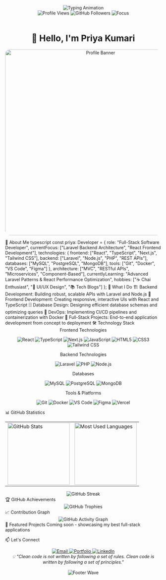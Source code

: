 <div align="center"> <img src="https://readme-typing-svg.herokuapp.com/?font=Inter&weight=600&size=28&duration=3000&pause=1000&color=6366F1&center=true&vCenter=true&width=800&lines=Full-Stack+Software+Developer;Laravel+%7C+React+%7C+TypeScript;Crafting+Scalable+Digital+Solutions" alt="Typing Animation" /> </div> <div align="center"> <img src="https://komarev.com/ghpvc/?username=priyakumari1209&label=Profile%20Views&color=6366F1&style=flat-square" alt="Profile Views" /> <img src="https://img.shields.io/github/followers/priyakumari1209?label=Followers&color=6366F1&style=flat-square" alt="GitHub Followers" /> <img src="https://img.shields.io/badge/Focus-Full--Stack%20Development-6366F1?style=flat-square" alt="Focus" /> </div> <br> <h1 align="center">👋 Hello, I'm Priya Kumari</h1> <p align="center"> <img src="https://github.com/user-attachments/assets/a96549fe-8966-472e-b952-616f3a6bcf63" alt="Profile Banner" width="600" style="border-radius: 15px;" /> </p>
🚀 About Me
typescript
const priya: Developer = {
  role: "Full-Stack Software Developer",
  currentFocus: ["Laravel Backend Architecture", "React Frontend Development"],
  technologies: {
    frontend: ["React", "TypeScript", "Next.js", "Tailwind CSS"],
    backend: ["Laravel", "Node.js", "PHP", "REST APIs"],
    databases: ["MySQL", "PostgreSQL", "MongoDB"],
    tools: ["Git", "Docker", "VS Code", "Figma"]
  },
  architecture: ["MVC", "RESTful APIs", "Microservices", "Component-Based"],
  currentlyLearning: "Advanced Laravel Patterns & React Performance Optimization",
  hobbies: ["☕ Chai Enthusiast", "🎨 UI/UX Design", "📚 Tech Blogs"]
};
💼 What I Do
🏗️ Backend Development: Building robust, scalable APIs with Laravel and Node.js
🎨 Frontend Development: Creating responsive, interactive UIs with React and TypeScript
🗄️ Database Design: Designing efficient database schemas and optimizing queries
🔧 DevOps: Implementing CI/CD pipelines and containerization with Docker
📱 Full-Stack Projects: End-to-end application development from concept to deployment
🛠️ Technology Stack
<div align="center">
Frontend Technologies
<p> <img src="https://img.shields.io/badge/React-20232A?style=for-the-badge&logo=react&logoColor=61DAFB" alt="React" /> <img src="https://img.shields.io/badge/TypeScript-007ACC?style=for-the-badge&logo=typescript&logoColor=white" alt="TypeScript" /> <img src="https://img.shields.io/badge/Next.js-000000?style=for-the-badge&logo=next.js&logoColor=white" alt="Next.js" /> <img src="https://img.shields.io/badge/JavaScript-F7DF1E?style=for-the-badge&logo=javascript&logoColor=black" alt="JavaScript" /> <img src="https://img.shields.io/badge/HTML5-E34F26?style=for-the-badge&logo=html5&logoColor=white" alt="HTML5" /> <img src="https://img.shields.io/badge/CSS3-1572B6?style=for-the-badge&logo=css3&logoColor=white" alt="CSS3" /> <img src="https://img.shields.io/badge/Tailwind_CSS-38B2AC?style=for-the-badge&logo=tailwind-css&logoColor=white" alt="Tailwind CSS" /> </p>
Backend Technologies
<p> <img src="https://img.shields.io/badge/Laravel-FF2D20?style=for-the-badge&logo=laravel&logoColor=white" alt="Laravel" /> <img src="https://img.shields.io/badge/PHP-777BB4?style=for-the-badge&logo=php&logoColor=white" alt="PHP" /> <img src="https://img.shields.io/badge/Node.js-43853D?style=for-the-badge&logo=node.js&logoColor=white" alt="Node.js" /> </p>
Databases
<p> <img src="https://img.shields.io/badge/MySQL-00000F?style=for-the-badge&logo=mysql&logoColor=white" alt="MySQL" /> <img src="https://img.shields.io/badge/PostgreSQL-316192?style=for-the-badge&logo=postgresql&logoColor=white" alt="PostgreSQL" /> <img src="https://img.shields.io/badge/MongoDB-4EA94B?style=for-the-badge&logo=mongodb&logoColor=white" alt="MongoDB" /> </p>
Tools & Platforms
<p> <img src="https://img.shields.io/badge/Git-F05032?style=for-the-badge&logo=git&logoColor=white" alt="Git" /> <img src="https://img.shields.io/badge/Docker-2496ED?style=for-the-badge&logo=docker&logoColor=white" alt="Docker" /> <img src="https://img.shields.io/badge/VS_Code-007ACC?style=for-the-badge&logo=visual-studio-code&logoColor=white" alt="VS Code" /> <img src="https://img.shields.io/badge/Figma-F24E1E?style=for-the-badge&logo=figma&logoColor=white" alt="Figma" /> <img src="https://img.shields.io/badge/Vercel-000000?style=for-the-badge&logo=vercel&logoColor=white" alt="Vercel" /> </p> </div>
📊 GitHub Statistics
<div align="center"> <table> <tr> <td width="50%"> <img height="200px" src="https://github-readme-stats.vercel.app/api?username=priyakumari1209&show_icons=true&theme=github_dark&hide_border=true&title_color=6366F1&icon_color=6366F1&text_color=ffffff&bg_color=0D1117" alt="GitHub Stats" /> </td> <td width="50%"> <img height="200px" src="https://github-readme-stats.vercel.app/api/top-langs/?username=priyakumari1209&layout=compact&theme=github_dark&hide_border=true&title_color=6366F1&text_color=ffffff&bg_color=0D1117" alt="Most Used Languages" /> </td> </tr> </table> <img src="https://github-readme-streak-stats.herokuapp.com/?user=priyakumari1209&theme=github-dark-blue&hide_border=true&stroke=6366F1&ring=6366F1&fire=6366F1" alt="GitHub Streak" /> </div>
🏆 GitHub Achievements
<div align="center"> <img src="https://github-profile-trophy.vercel.app/?username=priyakumari1209&theme=darkhub&no-frame=true&no-bg=true&margin-w=4&row=1&column=7" alt="GitHub Trophies" /> </div>
📈 Contribution Graph
<div align="center"> <img src="https://github-readme-activity-graph.vercel.app/graph?username=priyakumari1209&theme=github-compact&bg_color=0D1117&color=6366F1&line=6366F1&point=ffffff&hide_border=true" alt="GitHub Activity Graph" /> </div>
🌟 Featured Projects
Coming soon - showcasing my best full-stack applications

📫 Let's Connect
<div align="center"> <a href="mailto:mishrapriya15987@gmail.com"> <img src="https://img.shields.io/badge/Email-D14836?style=for-the-badge&logo=gmail&logoColor=white" alt="Email" /> </a> <a href="#"> <img src="https://img.shields.io/badge/Portfolio-000000?style=for-the-badge&logo=vercel&logoColor=white" alt="Portfolio" /> </a> <a href="#"> <img src="https://img.shields.io/badge/LinkedIn-0077B5?style=for-the-badge&logo=linkedin&logoColor=white" alt="LinkedIn" /> </a> </div>
<div align="center"> <i>💡 "Clean code is not written by following a set of rules. Clean code is written by following a set of principles."</i> <br><br> <img src="https://capsule-render.vercel.app/api?type=waving&color=gradient&customColorList=6,11,20&height=80&section=footer" alt="Footer Wave" /> </div>
